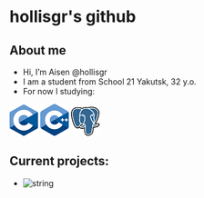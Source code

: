 # hollisgr's github

## About me
- Hi, I’m Aisen @hollisgr
- I am a student from School 21 Yakutsk, 32 y.o.
- For now I studying:

![c](logos/c.png)
![cpp](logos/cpp.png)
![psql](logos/psql.png)

## Current projects:

- ![string](https://github.com/hollisgr/s21/tree/main/String)
